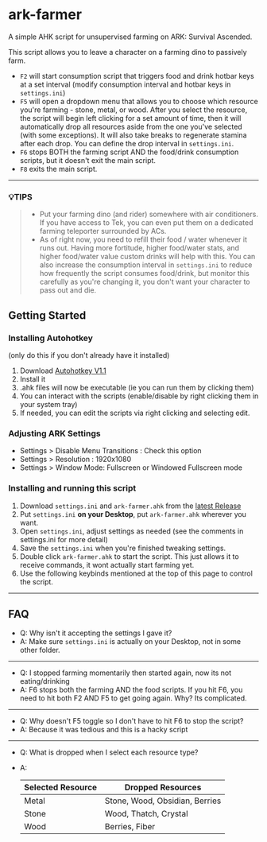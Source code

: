 # ark-farmer

A simple AHK script for unsupervised farming on ARK: Survival Ascended.

This script allows you to leave a character on a farming dino to passively farm. 
- `F2` will start consumption script that triggers food and drink hotbar keys at a set interval (modify consumption interval and hotbar keys in `settings.ini`)
- `F5` will open a dropdown menu that allows you to choose which resource you're farming - stone, metal, or wood. After you select the resource, the script will begin left clicking for a set amount of time, then it will automatically drop all resources aside from the one you've selected (with some exceptions). It will also take breaks to regenerate stamina after each drop. You can define the drop interval in `settings.ini`. 
- `F6` stops BOTH the farming script AND the food/drink consumption scripts, but it doesn't exit the main script.
- `F8` exits the main script.
----
### 💡TIPS
> - Put your farming dino (and rider) somewhere with air conditioners. If you have access to Tek, you can even put them on a dedicated farming teleporter surrounded by ACs.
> - As of right now, you need to refill their food / water whenever it runs out. Having more fortitude, higher food/water stats, and higher food/water value custom drinks will help with this. You can also increase the consumption interval in `settings.ini` to reduce how frequently the script consumes food/drink, but monitor this carefully as you're changing it, you don't want your character to pass out and die. 

## Getting Started
### Installing Autohotkey 
(only do this if you don't already have it installed)
1. Download [Autohotkey V1.1](https://www.autohotkey.com/)
2. Install it
3. .ahk files will now be executable (ie you can run them by clicking them)
4. You can interact with the scripts (enable/disable by right clicking them in your system tray) 
5. If needed, you can edit the scripts via right clicking and selecting edit.

### Adjusting ARK Settings
- Settings > Disable Menu Transitions : Check this option
- Settings > Resolution : 1920x1080
- Settings > Window Mode: Fullscreen or Windowed Fullscreen mode

### Installing and running this script
1. Download `settings.ini` and `ark-farmer.ahk` from the [latest Release](https://github.com/FM-17/ark-farmer/releases/latest) 
2. Put `settings.ini` **on your Desktop**, put `ark-farmer.ahk` wherever you want.
3. Open `settings.ini`, adjust settings as needed (see the comments in settings.ini for more detail)
4. Save the `settings.ini` when you're finished tweaking settings.
5. Double click `ark-farmer.ahk` to start the script. This just allows it to receive commands, it wont actually start farming yet.
6. Use the following keybinds mentioned at the top of this page to control the script.

----
## FAQ
- Q: Why isn't it accepting the settings I gave it?
- A: Make sure `settings.ini` is actually on your Desktop, not in some other folder.
---
- Q: I stopped farming momentarily then started again, now its not eating/drinking
- A: F6 stops both the farming AND the food scripts. If you hit F6, you need to hit both F2 AND F5 to get going again. Why? Its complicated.
----
- Q: Why doesn't F5 toggle so I don't have to hit F6 to stop the script?
- A: Because it was tedious and this is a hacky script
----
- Q: What is dropped when I select each resource type?
- A: 

    Selected Resource | Dropped Resources |
    --- | --- | 
    Metal | Stone, Wood, Obsidian, Berries |
    Stone | Wood, Thatch, Crystal | 
    Wood  | Berries, Fiber |  
